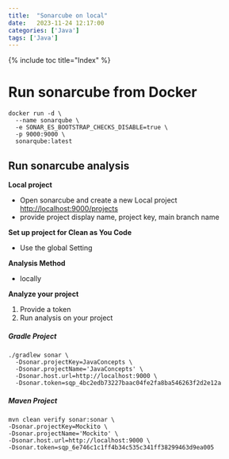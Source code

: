 ```yaml
---
title:  "Sonarcube on local"
date:   2023-11-24 12:17:00
categories: ['Java']
tags: ['Java']
---
```


{% include toc title="Index" %}

# Run sonarcube from Docker

```shell
docker run -d \
  --name sonarqube \
  -e SONAR_ES_BOOTSTRAP_CHECKS_DISABLE=true \
  -p 9000:9000 \
  sonarqube:latest
```

## Run sonarcube analysis

**Local project**

- Open sonarcube and create a new Local project
  [http://localhost:9000/projects](http://localhost:9000/projects)
- provide project display name, project key, main branch name

**Set up project for Clean as You Code**

- Use the global Setting

**Analysis Method**

- locally

**Analyze your project**

1. Provide a token
2. Run analysis on your project

##### Gradle Project

```shell
./gradlew sonar \
  -Dsonar.projectKey=JavaConcepts \
  -Dsonar.projectName='JavaConcepts' \
  -Dsonar.host.url=http://localhost:9000 \
  -Dsonar.token=sqp_4bc2edb73227baac04fe2fa8ba546263f2d2e12a
```

##### Maven Project

```shell
mvn clean verify sonar:sonar \
-Dsonar.projectKey=Mockito \
-Dsonar.projectName='Mockito' \
-Dsonar.host.url=http://localhost:9000 \
-Dsonar.token=sqp_6e746c1c1ff4b34c535c341ff38299463d9ea005
```
